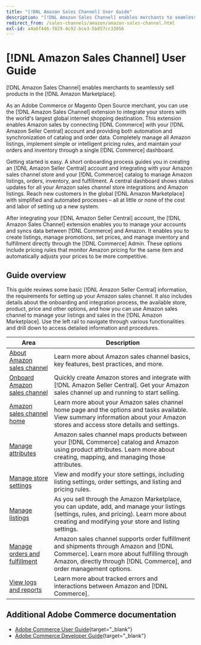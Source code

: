 ```yaml
---
title: "[!DNL Amazon Sales Channel] User Guide"
description: "[!DNL Amazon Sales Channel] enables merchants to seamlessly sell products in the [!DNL Amazon Marketplace]."
redirect_from: /sales-channels/amazon/amazon-sales-channel.html
exl-id: a4a6f446-7029-4c92-bce3-5b857cc33056
---
```

# [!DNL Amazon Sales Channel] User Guide

[!DNL Amazon Sales Channel] enables merchants to seamlessly sell products in the [!DNL Amazon Marketplace].

As an Adobe Commerce or Magento Open Source merchant, you can use the [!DNL Amazon Sales Channel] extension to integrate your stores with the world's largest global internet shopping destination. This extension enables Amazon sales by connecting [!DNL Commerce] with your [!DNL Amazon Seller Central] account and providing both automation and synchronization of catalog and order data. Completely manage all Amazon listings, implement simple or intelligent pricing rules, and maintain your orders and inventory through a single [!DNL Commerce] dashboard.

Getting started is easy. A short onboarding process guides you in creating an [!DNL Amazon Seller Central] account and integrating with your Amazon sales channel store and your [!DNL Commerce] catalog to manage Amazon listings, orders, inventory, and fulfillment. A central dashboard shows status updates for all your Amazon sales channel store integrations and Amazon listings. Reach new customers in the global [!DNL Amazon Marketplace] with simplified and automated processes – all at little or none of the cost and labor of setting up a new system.

After integrating your [!DNL Amazon Seller Central] account, the [!DNL Amazon Sales Channel] extension enables you to manage your accounts and syncs data between [!DNL Commerce] and Amazon. It enables you to create listings, manage promotions, set prices, and manage inventory and fulfillment directly through the [!DNL Commerce] Admin. These options include pricing rules that monitor Amazon pricing for the same item and automatically adjusts your prices to be more competitive.

## Guide overview

This guide reviews some basic [!DNL Amazon Seller Central] information, the requirements for setting up your Amazon sales channel. It also includes details about the onboarding and integration process, the available store, product, price and other options, and how you can use Amazon sales channel to manage your listings and sales in the [!DNL Amazon Marketplace]. Use the left rail to navigate through various functionalities and drill down to access detailed information and procedures.

|Area|Description|
|----|----|
|[About Amazon sales channel](./about-amazon-sales-channel.md)|Learn more about Amazon sales channel basics, key features, best practices, and more.|
|[Onboard Amazon sales channel](./amazon-onboarding-home.md)|Quickly create Amazon stores and integrate with [!DNL Amazon Seller Central]. Get your Amazon sales channel up and running to start selling.|
|[Amazon sales channel home](./amazon-sales-channel-home.md)|Learn more about your Amazon sales channel home page and the options and tasks available. View summary information about your Amazon stores and access store details and settings.|
|[Manage attributes](./attributes-view.md)|Amazon sales channel maps products between your [!DNL Commerce] catalog and Amazon using product attributes. Learn more about creating, mapping, and managing those attributes.|
|[Manage store settings](./ob-store-review.md)|View and modify your store settings, including listing settings, order settings, and listing and pricing rules.|
|[Manage listings](./managing-product-listings.md)|As you sell through the Amazon Marketplace, you can update, add, and manage your listings (settings, rules, and pricing). Learn more about creating and modifying your store and listing settings.|
|[Manage orders and fulfillment](./managing-orders.md)|Amazon sales channel supports order fulfillment and shipments through Amazon and [!DNL Commerce]. Learn more about fulfilling through Amazon, directly through [!DNL Commerce], and order management options.|
|[View logs and reports](./amazon-logs-reports.md)|Learn more about tracked errors and interactions between Amazon and [!DNL Commerce].|

## Additional Adobe Commerce documentation

- [Adobe Commerce User Guide](https://docs.magento.com/user-guide/){target="_blank"}
- [Adobe Commerce Developer Guide](https://devdocs.magento.com/){target="_blank"}
